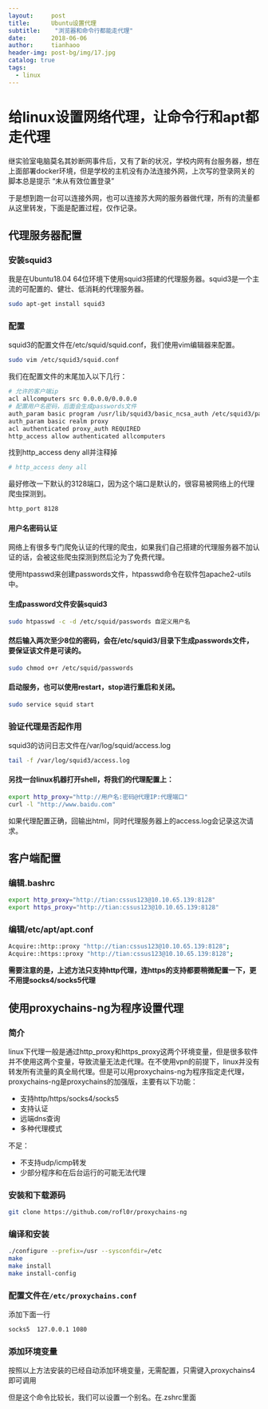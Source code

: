 ```yaml
---
layout:     post
title:      Ubuntu设置代理
subtitle:    "浏览器和命令行都能走代理"
date:       2018-06-06
author:     tianhaoo
header-img: post-bg/img/17.jpg
catalog: true
tags:
  - linux
---
```




# 给linux设置网络代理，让命令行和apt都走代理

继实验室电脑莫名其妙断网事件后，又有了新的状况，学校内网有台服务器，想在上面部署docker环境，但是学校的主机没有办法连接外网，上次写的登录网关的脚本总是提示 “未从有效位置登录”

于是想到跑一台可以连接外网，也可以连接苏大网的服务器做代理，所有的流量都从这里转发，下面是配置过程，仅作记录。

## 代理服务器配置

### 安装squid3

<!--more-->

我是在Ubuntu18.04 64位环境下使用squid3搭建的代理服务器。squid3是一个主流的可配置的、健壮、低消耗的代理服务器。

```bash
sudo apt-get install squid3
```

### 配置

squid3的配置文件在/etc/squid/squid.conf，我们使用vim编辑器来配置。

```bash
sudo vim /etc/squid3/squid.conf
```

我们在配置文件的末尾加入以下几行：

```bash
# 允许的客户端ip
acl allcomputers src 0.0.0.0/0.0.0.0
# 配置用户名密码，后面会生成passwords文件
auth_param basic program /usr/lib/squid3/basic_ncsa_auth /etc/squid3/passwords
auth_param basic realm proxy
acl authenticated proxy_auth REQUIRED
http_access allow authenticated allcomputers
```

找到http_access deny all并注释掉

```bash
# http_access deny all
```

最好修改一下默认的3128端口，因为这个端口是默认的，很容易被网络上的代理爬虫探测到。

```bash
http_port 8128
```

#### 用户名密码认证

网络上有很多专门爬免认证的代理的爬虫，如果我们自己搭建的代理服务器不加认证的话，会被这些爬虫探测到然后沦为了免费代理。

使用htpasswd来创建passwords文件，htpasswd命令在软件包apache2-utils中。


#### 生成password文件安装squid3

```bash
sudo htpasswd -c -d /etc/squid/passwords 自定义用户名
```

#### 然后输入两次至少8位的密码，会在/etc/squid3/目录下生成passwords文件，要保证该文件是可读的。

```bash
sudo chmod o+r /etc/squid/passwords
```

#### 启动服务，也可以使用restart，stop进行重启和关闭。

```bash
sudo service squid start
```

### 验证代理是否起作用

squid3的访问日志文件在/var/log/squid/access.log

```bash
tail -f /var/log/squid3/access.log
```

#### 另找一台linux机器打开shell，将我们的代理配置上：

```bash
export http_proxy="http://用户名:密码@代理IP:代理端口"
curl -l "http://www.baidu.com"
```

如果代理配置正确，回输出html，同时代理服务器上的access.log会记录这次请求。

## 客户端配置

### 编辑.bashrc

```bash
export http_proxy="http://tian:cssus123@10.10.65.139:8128"
export https_proxy="http://tian:cssus123@10.10.65.139:8128"
```

### 编辑/etc/apt/apt.conf

```bash
Acquire::http::proxy "http://tian:cssus123@10.10.65.139:8128";
Acquire::https::proxy "http://tian:cssus123@10.10.65.139:8128";
```

**需要注意的是，上述方法只支持http代理，连https的支持都要稍微配置一下，更不用提socks4/socks5代理**

## 使用proxychains-ng为程序设置代理

### 简介

linux下代理一般是通过http_proxy和https_proxy这两个环境变量，但是很多软件并不使用这两个变量，导致流量无法走代理。在不使用vpn的前提下，linux并没有转发所有流量的真全局代理。但是可以用proxychains-ng为程序指定走代理，proxychains-ng是proxychains的加强版，主要有以下功能：

* 支持http/https/socks4/socks5
* 支持认证
* 远端dns查询
* 多种代理模式

不足：

* 不支持udp/icmp转发
* 少部分程序和在后台运行的可能无法代理

### 安装和下载源码

```bash
git clone https://github.com/rofl0r/proxychains-ng
```

### 编译和安装  

```bash
./configure --prefix=/usr --sysconfdir=/etc
make 
make install
make install-config
```

### 配置文件在`/etc/proxychains.conf`

添加下面一行
```bash
socks5  127.0.0.1 1080
```

### 添加环境变量

按照以上方法安装的已经自动添加环境变量，无需配置，只需键入proxychains4即可调用

但是这个命令比较长，我们可以设置一个别名。在.zshrc里面

```bash

```

